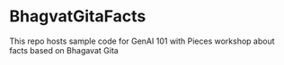 # BhagvatGitaFacts
This repo hosts sample code for GenAI 101 with Pieces workshop about facts based on Bhagavat Gita
